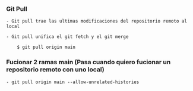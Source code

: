 
### Git Pull 

    - Git pull trae las ultimas modificaciones del repositorio remoto al local

    - Git pull unifica el git fetch y el git merge

        $ git pull origin main

    
### Fucionar 2 ramas main (Pasa cuando quiero fucionar un repositorio remoto con uno local)

    - git pull origin main --allow-unrelated-histories


